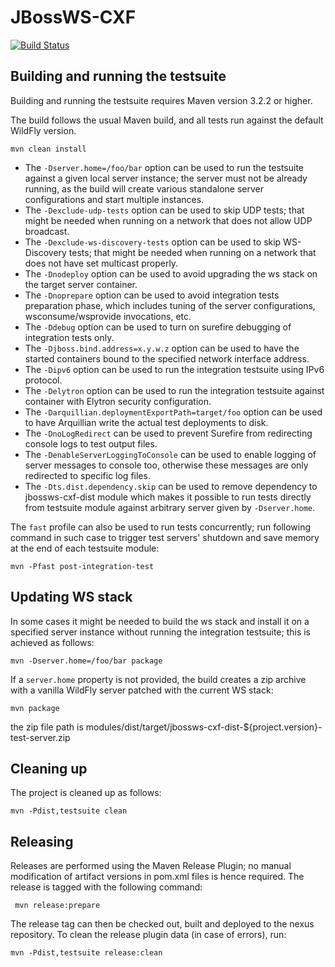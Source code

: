  # JBossWS-CXF
 
 [![Build Status](https://github.com/jbossws/jbossws-cxf/actions/workflows/maven.yml/badge.svg)](https://github.com/jbossws/jbossws-cxf/actions/workflows/maven.yml/badge.svg)
 
 Building and running the testsuite
------------------------------------

Building and running the testsuite requires Maven version 3.2.2 or higher.

The build follows the usual Maven build, and all tests run against the default WildFly version.
```
mvn clean install
```

* The `-Dserver.home=/foo/bar` option can be used to run the testsuite against a given local server instance; the server must not be already running, as the build will create various standalone server configurations and start multiple instances.
* The `-Dexclude-udp-tests` option can be used to skip UDP tests; that might be needed when running on a network that does not allow UDP broadcast.
* The `-Dexclude-ws-discovery-tests` option can be used to skip WS-Discovery tests; that might be needed when running on a network that does not have set multicast properly.
* The `-Dnodeploy` option can be used to avoid upgrading the ws stack on the target server container.
* The `-Dnoprepare` option can be used to avoid integration tests preparation phase, which includes tuning of the server configurations, wsconsume/wsprovide invocations, etc.
* The `-Ddebug` option can be used to turn on surefire debugging of integration tests only.
* The `-Djboss.bind.address=x.y.w.z` option can be used to have the started containers bound to the specified network interface address.
* The `-Dipv6` option can be used to run the integration testsuite using IPv6 protocol.
* The `-Delytron` option can be used to run the integration testsuite against container with Elytron security configuration.
* The `-Darquillian.deploymentExportPath=target/foo` option can be used to have Arquillian write the actual test deployments to disk.
* The `-DnoLogRedirect` can be used to prevent Surefire from redirecting console logs to test output files.
* The `-DenableServerLoggingToConsole` can be used to enable logging of server messages to console too, otherwise these messages are only redirected to specific log files.
* The `-Dts.dist.dependency.skip` can be used to remove dependency to jbossws-cxf-dist module which makes it possible to run tests directly from testsuite module against arbitrary server given by `-Dserver.home`.

The `fast` profile can also be used to run tests concurrently; run following command in such case to trigger test servers' shutdown and save memory at the end of each testsuite module:
```
mvn -Pfast post-integration-test
```

 Updating WS stack
-------------------

In some cases it might be needed to build the ws stack and install it on a specified server instance without running the integration testsuite; this is achieved as follows:
```
mvn -Dserver.home=/foo/bar package
```
If a `server.home` property is not provided, the build creates a zip archive with a vanilla WildFly server patched with the current WS stack:

```
mvn package
```
the zip file path is modules/dist/target/jbossws-cxf-dist-${project.version}-test-server.zip


 Cleaning up
-------------

The project is cleaned up as follows:
```
mvn -Pdist,testsuite clean
```

 Releasing
-----------

Releases are performed using the Maven Release Plugin; no manual modification of artifact versions in pom.xml files is hence required. The release is tagged with the following command:
```
 mvn release:prepare
```

The release tag can then be checked out, built and deployed to the nexus repository.
To clean the release plugin data (in case of errors), run:
```
mvn -Pdist,testsuite release:clean
```
